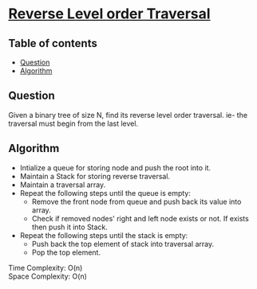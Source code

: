 # [Reverse Level order Traversal](https://practice.geeksforgeeks.org/problems/reverse-level-order-traversal/1)

## Table of contents

- [Question](#question)
- [Algorithm](#algorithm)

## Question
Given a binary tree of size N, find its reverse level order traversal. ie- the traversal must begin from the last level.

## Algorithm
- Intialize a queue for storing node and push the root into it.
- Maintain a Stack for storing reverse traversal.
- Maintain a traversal array.
- Repeat the following steps until the queue is empty:
    - Remove the front node from queue and push back its value into array.
    - Check if removed nodes' right and left node exists or not. If exists then push it into Stack.
- Repeat the following steps until the stack is empty:
    - Push back the top element of stack into traversal array.
    - Pop the top element.

Time Complexity: O(n) <br />
Space Complexity: O(n)